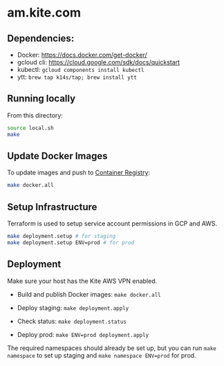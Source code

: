 # am.kite.com

## Dependencies:
 * Docker: https://docs.docker.com/get-docker/
 * gcloud cli: https://cloud.google.com/sdk/docs/quickstart
 * kubectl: `gcloud components install kubectl`
 * ytt: `brew tap k14s/tap; brew install ytt`

## Running locally
From this directory:
```sh
source local.sh
make
```

## Update Docker Images
To update images and push to [Container Registry](https://cloud.google.com/container-registry):
```sh
make docker.all
```

## Setup Infrastructure
Terraform is used to setup service account permissions in GCP and AWS.

```sh
make deployment.setup # for staging
make deployment.setup ENV=prod # for prod
```

## Deployment
Make sure your host has the Kite AWS VPN enabled.

- Build and publish Docker images: `make docker.all`

- Deploy staging: `make deployment.apply`

- Check status: `make deployment.status`

- Deploy prod: `make ENV=prod deployment.apply`

The required namespaces should already be set up, but
you can run `make namespace` to set up staging and `make namespace ENV=prod` for prod.
